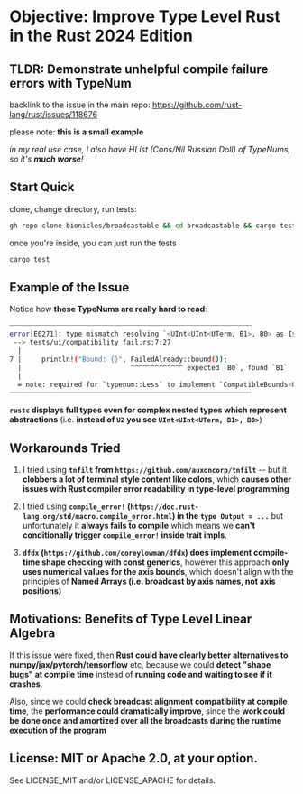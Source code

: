 # Objective: Improve Type Level Rust in the Rust 2024 Edition

## TLDR: Demonstrate unhelpful compile failure errors with TypeNum

backlink to the issue in the main repo:
https://github.com/rust-lang/rust/issues/118676

please note: **this is a small example**

_in my real use case, I also have HList (Cons/Nil Russian Doll) of TypeNums, so it's **much worse**!_

## Start Quick

clone, change directory, run tests:
```sh
gh repo clone bionicles/broadcastable && cd broadcastable && cargo test
```

once you're inside, you can just run the tests
```sh
cargo test
```

## Example of the Issue

Notice how **these TypeNums are really hard to read**:

```sh
┈┈┈┈┈┈┈┈┈┈┈┈┈┈┈┈┈┈┈┈┈┈┈┈┈┈┈┈┈┈┈┈┈┈┈┈┈┈┈┈┈┈┈┈┈┈┈┈┈┈┈┈┈┈┈┈┈┈┈┈
error[E0271]: type mismatch resolving `<UInt<UInt<UTerm, B1>, B0> as IsEqual<UInt<UTerm, B1>>>::Output == B1`
 --> tests/ui/compatibility_fail.rs:7:27
  |
7 |     println!("Bound: {}", FailedAlready::bound());
  |                           ^^^^^^^^^^^^^ expected `B0`, found `B1`
  |
  = note: required for `typenum::Less` to implement `CompatibleBounds<UInt<UInt<UTerm, B1>, B0>, UInt<UInt<UTerm, B1>, B1>>`
┈┈┈┈┈┈┈┈┈┈┈┈┈┈┈┈┈┈┈┈┈┈┈┈┈┈┈┈┈┈┈┈┈┈┈┈┈┈┈┈┈┈┈┈┈┈┈┈┈┈┈┈┈┈┈┈┈┈┈┈
```

**`rustc` displays full types even for complex nested types which represent abstractions**
(i.e. **instead of `U2` you see `UInt<UInt<UTerm, B1>, B0>`**)


## Workarounds Tried

1. I tried using **`tnfilt` from `https://github.com/auxoncorp/tnfilt`** -- but it **clobbers a lot of terminal style content like colors**, which **causes other issues with Rust compiler error readability in type-level programming**

2. I tried using **`compile_error!` (`https://doc.rust-lang.org/std/macro.compile_error.html`) in the `type Output = ...`** but unfortunately it **always fails to compile** which means we **can't conditionally trigger `compile_error!` inside trait impls**.

3. **`dfdx` (`https://github.com/coreylowman/dfdx`) does implement compile-time shape checking with const generics**, however this approach **only uses numerical values for the axis bounds**, which doesn't align with the principles of **Named Arrays (i.e. broadcast by axis names, not axis positions)**

## Motivations: Benefits of Type Level Linear Algebra

If this issue were fixed, then **Rust could have clearly better alternatives to numpy/jax/pytorch/tensorflow** etc,
because we could **detect "shape bugs" at compile time** instead of **running code and waiting to see if it crashes**.

Also, since we could **check broadcast alignment compatibility at compile time**, the **performance could dramatically improve**, since the **work could be done once and amortized over all the broadcasts during the runtime execution of the program** 

## License: MIT or Apache 2.0, at your option.

See LICENSE_MIT and/or LICENSE_APACHE for details.